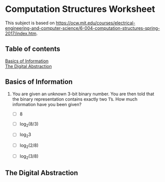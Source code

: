 # Computation Structures Worksheet

This subject is based on https://ocw.mit.edu/courses/electrical-engineering-and-computer-science/6-004-computation-structures-spring-2017/index.htm.

## Table of contents
[Basics of Information](#basics-of-information)  
[The Digital Abstraction](#the-digital-abstraction)  


## Basics of Information

1. You are given an unknown 3-bit binary number. You are then told that the binary representation contains exactly two 1’s. How much information have you been given?   
    - [ ] 8  
    - [ ] log<sub>2</sub>(8/3)  
    - [ ] log<sub>2</sub>3  
    - [ ] log<sub>2</sub>(2/8)  
    - [ ] log<sub>2</sub>(3/8)  


## The Digital Abstraction

